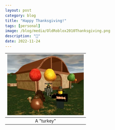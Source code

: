 ```yaml
---
layout: post
category: blog
title: "Happy Thanksgiving!"
tags: [personal]
image: /blog/media/OldRoblox2010Thanksgiving.png
description: "🦃"
date: 2022-11-24
---
```


| ![Old Roblox screenshot of some players next to a turkey, outside of a house in the autumn fields.](/blog/media/OldRoblox2010Thanksgiving.png) |
| :--------------------------------------------------------------------------------------------------------------------------------------------: |
|                                                                   A "turkey"                                                                   |

